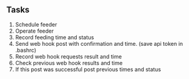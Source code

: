 ## Tasks
1. Schedule feeder
2. Operate feeder
3. Record feeding time and status
4. Send web hook post with confirmation and time. (save api token in .bashrc)
5. Record web hook requests result and time
6. Check previous web hook results and time 
7. If this post was successful post previous times and status